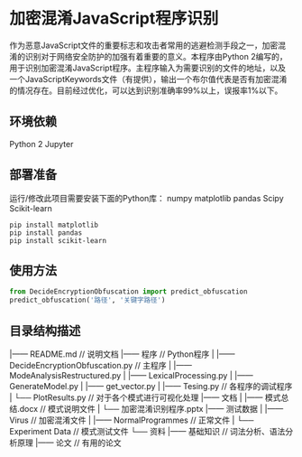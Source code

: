 # 加密混淆JavaScript程序识别

作为恶意JavaScript文件的重要标志和攻击者常用的逃避检测手段之一，加密混淆的识别对于网络安全防护的加强有着重要的意义。本程序由Python 2编写的，用于识别加密混淆JavaScript程序。主程序输入为需要识别的文件的地址，以及一个JavaScriptKeywords文件（有提供），输出一个布尔值代表是否有加密混淆的情况存在。目前经过优化，可以达到识别准确率99%以上，误报率1%以下。

## 环境依赖

Python 2
Jupyter

## 部署准备

运行/修改此项目需要安装下面的Python库：
numpy
matplotlib
pandas
Scipy
Scikit-learn
```
pip install matplotlib
pip install pandas
pip install scikit-learn
```

## 使用方法

```Python
from DecideEncryptionObfuscation import predict_obfuscation
predict_obfuscation('路径', '关键字路径')
```

## 目录结构描述

|—— README.md                           // 说明文档
|—— 程序                                // Python程序
|   |—— DecideEncryptionObfuscation.py  // 主程序
|   |—— ModeAnalysisRestructured.py
|   |—— LexicalProcessing.py
|   |—— GenerateModel.py
|   |—— get_vector.py
|   |—— Tesing.py                       // 各程序的调试程序
|   └── PlotResults.py                  // 对于各个模式进行可视化处理
|—— 文档
|   |—— 模式总结.docx                    // 模式说明文件
|   └── 加密混淆识别程序.pptx
|—— 测试数据
|   |—— Virus                           // 加密混淆文件
|   |—— NormalProgrammes                // 正常文件
|   └── Experiment Data                 // 模式测试文件
└── 资料
    |—— 基础知识                         // 词法分析、语法分析原理
    |—— 论文                            // 有用的论文
